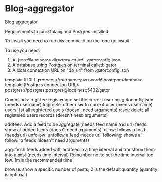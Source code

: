 # Blog-aggregator

Blog aggregator 

Requirements to run:
Golang and Postgres installed

To install you need to run this command on the root: go install .

To use you need:
1. A .json file at home directory called: .gatorconfig.json
2. A database using Postgres on terminal called: gator
3. A local connection URL on "db_url" from .gatorconfig.json
   
template (URL): protocol://username:password@host:port/database
template (Postgres connection URL): postgres://postgres:postgres@localhost:5432/gator

Commands:
register: register and set the current user on .gatoconfig.json (needs username)
login: Set other user to current user (needs username)
users: list all registered users (doesn't need arguments)
reset: delete all registered users records (doesn't need arguments)

addfeed: Add a feed to be aggregate (needs feed name and url)
feeds: show all added feeds (doesn't need arguments)
follow: follows a feed (needs url) 
unfollow: unfollow a feed (needs url)
following: shows all following feeds (doesn't need arguments)

agg: fetch feeds added with addfeed in a time interval and transform them into a post (needs time interval)
Remember not to set the time interval too low, 1m is the recommended time

browse: show a specific number of posts, 2 is the default quantity (quantity is optional)
